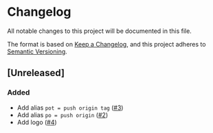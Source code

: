 # Changelog

All notable changes to this project will be documented in this file.

The format is based on [Keep a Changelog](https://keepachangelog.com/en/1.0.0/),
and this project adheres to [Semantic Versioning](https://semver.org/spec/v2.0.0.html).

## [Unreleased]

### Added

- Add alias `pot = push origin tag` ([#3](https://github.com/josefpihrt/gitalias/pull/3))
- Add alias `po = push origin` ([#2](https://github.com/josefpihrt/gitalias/pull/2))
- Add logo ([#4](https://github.com/josefpihrt/gitalias/pull/4))
